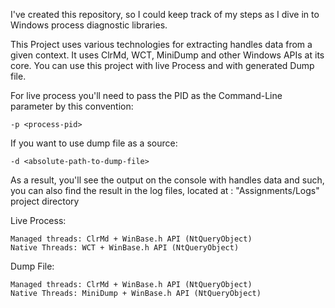 I've created this repository, so I could keep track of my steps as I dive in to Windows process diagnostic libraries.
 
This Project uses various technologies for extracting handles data from a given context.
It uses ClrMd, WCT, MiniDump and other Windows APIs at its core.
You can use this project with live Process and with generated Dump file.

For live process you'll need to pass the PID as the Command-Line parameter by this convention:
	
	-p <process-pid>

If you want to use dump file as a source:
	
	-d <absolute-path-to-dump-file>
	
As a result, you'll see the output on the console with handles data and such, you can also find the result in the log files, located at : "Assignments/Logs" project directory


Live Process:

	Managed threads: ClrMd + WinBase.h API (NtQueryObject)
	Native Threads: WCT + WinBase.h API (NtQueryObject)

Dump File:

	Managed threads: ClrMd + WinBase.h API (NtQueryObject)
	Native Threads: MiniDump + WinBase.h API (NtQueryObject) 
